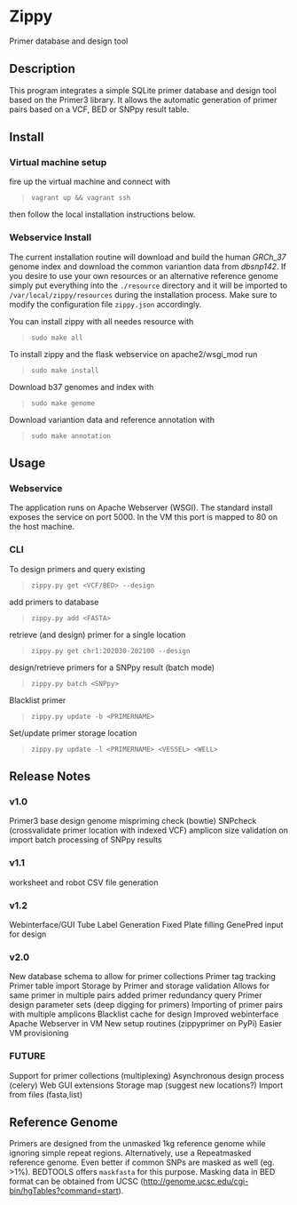 # Zippy
Primer database and design tool

## Description
This program integrates a simple SQLite primer database and design tool based on the Primer3 library.
It allows the automatic generation of primer pairs based on a VCF, BED or SNPpy result table.

## Install
### Virtual machine setup
fire up the virtual machine and connect with
> `vagrant up && vagrant ssh`

then follow the local installation instructions below.

### Webservice Install
The current installation routine will download and build the human *GRCh_37* genome index and download the common variantion data from *dbsnp142*. If you desire to use your own resources or an alternative reference genome simply put everything into the `./resource` directory and it will be imported to `/var/local/zippy/resources` during the installation process.
Make sure to modify the configuration file `zippy.json` accordingly.

You can install zippy with all needes resource with
> `sudo make all`

To install zippy and the flask webservice on apache2/wsgi_mod run
> `sudo make install`

Download b37 genomes and index with
> `sudo make genome`

Download variantion data and reference annotation with
> `sudo make annotation`

## Usage

### Webservice
The application runs on Apache Webserver (WSGI).
The standard install exposes the service on port 5000.
In the VM this port is mapped to 80 on the host machine.

### CLI
To design primers and query existing
> `zippy.py get <VCF/BED> --design`

add primers to database
> `zippy.py add <FASTA>`

retrieve (and design) primer for a single location
> `zippy.py get chr1:202030-202100 --design`

design/retrieve primers for a SNPpy result (batch mode)
> `zippy.py batch <SNPpy>`

Blacklist primer
> `zippy.py update -b <PRIMERNAME>`

Set/update primer storage location
> `zippy.py update -l <PRIMERNAME> <VESSEL> <WELL>`


## Release Notes
### v1.0
Primer3 base design
genome mispriming check (bowtie)
SNPcheck (crossvalidate primer location with indexed VCF)
amplicon size validation on import
batch processing of SNPpy results

### v1.1
worksheet and robot CSV file generation

### v1.2
Webinterface/GUI
Tube Label Generation
Fixed Plate filling
GenePred input for design

### v2.0
New database schema to allow for primer collections
Primer tag tracking
Primer table import
Storage by Primer and storage validation
Allows for same primer in multiple pairs
added primer redundancy query
Primer design parameter sets (deep digging for primers)
Importing of primer pairs with multiple amplicons
Blacklist cache for design
Improved webinterface
Apache Webserver in VM
New setup routines (zippyprimer on PyPi)
Easier VM provisioning

### FUTURE
Support for primer collections (multiplexing)
Asynchronous design process (celery)
Web GUI extensions
Storage map (suggest new locations?)
Import from files (fasta,list)

## Reference Genome
Primers are designed from the unmasked 1kg reference genome while ignoring simple repeat regions.
Alternatively, use a Repeatmasked reference genome. Even better if common SNPs are masked as well (eg. >1%).
BEDTOOLS offers `maskfasta` for this purpose. Masking data in BED format can be obtained from UCSC (http://genome.ucsc.edu/cgi-bin/hgTables?command=start).
